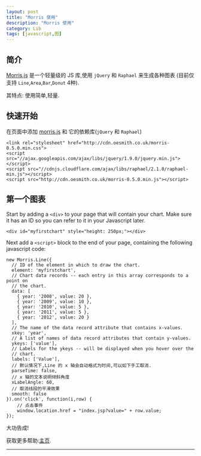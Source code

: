```yaml
---
layout: post
title: "Morris 使用"
description: "Morris 使用"
category: Lib
tags: [javascript,图]
---
```


## 简介

[Morris.js][morrisurl] 是一个轻量级的 JS 库,使用 `jQuery` 和 `Raphael` 来生成各种图表 (目前仅支持 `Line`,`Area`,`Bar`,`Donut` 4种).

其特点: 使用简单,轻量.

## 快速开始

在页面中添加 [morris.js][morrisurl] 和 它的依赖库(`jQuery` 和 `Raphael`)

	<link rel="stylesheet" href="http://cdn.oesmith.co.uk/morris-0.5.0.min.css">
	<script src="//ajax.googleapis.com/ajax/libs/jquery/1.9.0/jquery.min.js"></script>
	<script src="//cdnjs.cloudflare.com/ajax/libs/raphael/2.1.0/raphael-min.js"></script>
	<script src="http://cdn.oesmith.co.uk/morris-0.5.0.min.js"></script>

## 第一个图表

Start by adding a `<div>` to your page that will contain your chart. Make sure it has an ID so you can refer to it in your Javascript later.

	<div id="myfirstchart" style="height: 250px;"></div>

Next add a `<script>` block to the end of your page, containing the following javascript code:

	new Morris.Line({
	  // ID of the element in which to draw the chart.
	  element: 'myfirstchart',
	  // Chart data records -- each entry in this array corresponds to a point on
	  // the chart.
	  data: [
		{ year: '2008', value: 20 },
		{ year: '2009', value: 10 },
		{ year: '2010', value: 5 },
		{ year: '2011', value: 5 },
		{ year: '2012', value: 20 }
	  ],
	  // The name of the data record attribute that contains x-values.
	  xkey: 'year',
	  // A list of names of data record attributes that contain y-values.
	  ykeys: ['value'],
	  // Labels for the ykeys -- will be displayed when you hover over the
	  // chart.
	  labels: ['Value'],
	  // 默认情况下,Line 的 x 轴会自动格式为时间,可以如下手工取消.
	  parseTime: false,
	  // x 轴的文本说明倾斜角度
	  xLabelAngle: 60,
	  // 取消线段的平滑效果
	  smooth: false
	}).on('click', function(i,row) {
		// 点击事件
		window.location.href = "index.jsp?value=" + row.value;
	});

大功告成!

获取更多帮助:[主页][morrisurl].


***

[morrisurl]: http://morrisjs.github.io/morris.js/index.html

